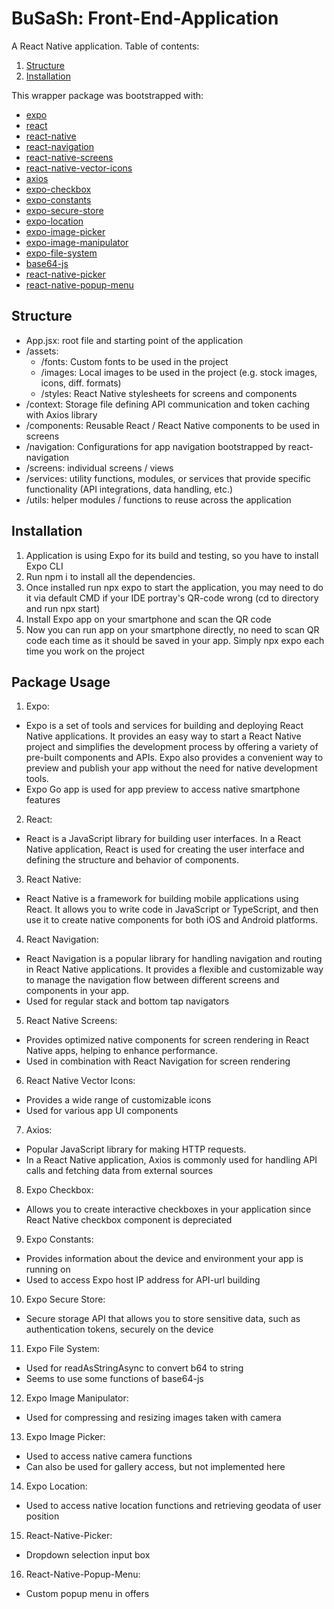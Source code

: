 # BuSaSh: Front-End-Application
A React Native application. Table of contents:
1. [Structure](#structure)
2. [Installation](#installation)

This wrapper package was bootstrapped with:
- [expo](https://docs.expo.dev/)
- [react](https://react.dev/learn)
- [react-native](https://reactnative.dev/docs/getting-started)
- [react-navigation](https://reactnavigation.org/docs/getting-started)
- [react-native-screens](https://reactnavigation.org/docs/getting-started)
- [react-native-vector-icons](https://reactnavigation.org/docs/getting-started)
- [axios](https://github.com/axios/axios)
- [expo-checkbox](https://docs.expo.dev/versions/latest/sdk/checkbox/)
- [expo-constants](https://docs.expo.dev/versions/latest/sdk/constants/)
- [expo-secure-store](https://docs.expo.dev/versions/latest/sdk/securestore/)
- [expo-location](https://docs.expo.dev/versions/latest/sdk/location/)
- [expo-image-picker](https://docs.expo.dev/versions/latest/sdk/imagepicker/)
- [expo-image-manipulator](https://docs.expo.dev/versions/latest/sdk/imagemanipulator/)
- [expo-file-system](https://docs.expo.dev/versions/latest/sdk/filesystem/)
- [base64-js](https://www.npmjs.com/package/base64-js)
- [react-native-picker](https://docs.expo.dev/versions/latest/sdk/picker/)
- [react-native-popup-menu](https://github.com/instea/react-native-popup-menu)

## Structure
- App.jsx:  root file and starting point of the application
- /assets:
  - /fonts:  Custom fonts to be used in the project
  - /images: Local images to be used in the project (e.g. stock images, icons, diff. formats)
  - /styles: React Native stylesheets for screens and components
- /context: Storage file defining API communication and token caching with Axios library
- /components: Reusable React / React Native components to be used in screens
- /navigation: Configurations for app navigation bootstrapped by react-navigation
- /screens: individual screens / views
- /services: utility functions, modules, or services that provide specific functionality (API integrations, data handling, etc.)
- /utils: helper modules / functions to reuse across the application


## Installation
1. Application is using Expo for its build and testing, so you have to install Expo CLI
2. Run npm i to install all the dependencies.
3. Once installed run npx expo to start the application, you may need to do it via default CMD if your IDE portray's QR-code wrong (cd to directory and run npx start)
4. Install Expo app on your smartphone and scan the QR code
5. Now you can run app on your smartphone directly, no need to scan QR code each time as it should be saved in your app. Simply npx expo each time you work on the project

## Package Usage
1. Expo: 
- Expo is a set of tools and services for building and deploying React Native applications. It provides an easy way to start a React Native project and simplifies the development process by offering a variety of pre-built components and APIs. Expo also provides a convenient way to preview and publish your app without the need for native development tools.
- Expo Go app is used for app preview to access native smartphone features
2. React: 
- React is a JavaScript library for building user interfaces. In a React Native application, React is used for creating the user interface and defining the structure and behavior of components.
3. React Native:
- React Native is a framework for building mobile applications using React. It allows you to write code in JavaScript or TypeScript, and then use it to create native components for both iOS and Android platforms.
4. React Navigation:
- React Navigation is a popular library for handling navigation and routing in React Native applications. It provides a flexible and customizable way to manage the navigation flow between different screens and components in your app.
- Used for regular stack and bottom tap navigators
5. React Native Screens:
- Provides optimized native components for screen rendering in React Native apps, helping to enhance performance.
- Used in combination with React Navigation for screen rendering
6. React Native Vector Icons:
- Provides a wide range of customizable icons
- Used for various app UI components
7. Axios:
- Popular JavaScript library for making HTTP requests. 
- In a React Native application, Axios is commonly used for handling API calls and fetching data from external sources
8. Expo Checkbox:
- Allows you to create interactive checkboxes in your application since React Native checkbox component is depreciated
9. Expo Constants:
- Provides information about the device and environment your app is running on
- Used to access Expo host IP address for API-url building
10. Expo Secure Store:
- Secure storage API that allows you to store sensitive data, such as authentication tokens, securely on the device
11. Expo File System:
- Used for readAsStringAsync to convert b64 to string
- Seems to use some functions of base64-js
12. Expo Image Manipulator:
- Used for compressing and resizing images taken with camera
13. Expo Image Picker:
- Used to access native camera functions
- Can also be used for gallery access, but not implemented here
14. Expo Location:
- Used to access native location functions and retrieving geodata of user position
15. React-Native-Picker:
- Dropdown selection input box
16. React-Native-Popup-Menu:
- Custom popup menu in offers

